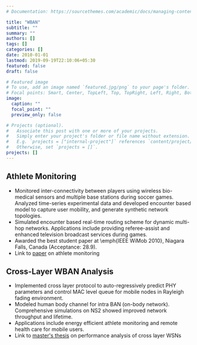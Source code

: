```yaml
---
# Documentation: https://sourcethemes.com/academic/docs/managing-content/

title: "WBAN"
subtitle: ""
summary: ""
authors: []
tags: []
categories: []
date: 2010-01-01
lastmod: 2019-09-19T22:10:06+05:30
featured: false
draft: false

# Featured image
# To use, add an image named `featured.jpg/png` to your page's folder.
# Focal points: Smart, Center, TopLeft, Top, TopRight, Left, Right, BottomLeft, Bottom, BottomRight.
image:
  caption: ""
  focal_point: ""
  preview_only: false

# Projects (optional).
#   Associate this post with one or more of your projects.
#   Simply enter your project's folder or file name without extension.
#   E.g. `projects = ["internal-project"]` references `content/project/deep-learning/index.md`.
#   Otherwise, set `projects = []`.
projects: []
---
```

## Athlete Monitoring
- Monitored inter-connectivity between players using wireless bio-medical sensors and
    multiple base stations during soccer games. Analyzed time-series experimental data
    and developed encounter based model to capture user mobility, and generate synthetic network topologies.
- Simulated encounter based real-time routing scheme for dynamic multi-hop networks.
    Applications include providing referee-assist and enhanced television broadcast services during games.
- Awarded the best student paper at \emph{IEEE WiMob 2010}, Niagara Falls, Canada (Acceptance: 28.9).
- Link to [paper](../../publication/mobility-soccer2010.pdf) on athlete monitoring

## Cross-Layer WBAN Analysis
- Implemented cross layer protocol to auto-regressively predict PHY 
    parameters and control MAC level queue for mobile nodes in Rayleigh fading environment.
- Modeled human body channel for intra BAN (on-body network). Comprehensive
    simulations on NS2 showed improved network throughput and lifetime.
- Applications include energy efficient athlete monitoring and remote health care for mobile users.
- Link to [master's thesis](../../publication/performance-WBAN2010.pdf) on performance analysis of cross layer WSNs 

